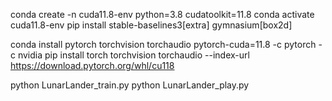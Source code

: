 conda create -n cuda11.8-env python=3.8 cudatoolkit=11.8
conda activate cuda11.8-env
pip install stable-baselines3[extra] gymnasium[box2d]
<!-- sudo apt-get install swig
pip install box2d-py -->
<!-- pip install gymnasium[box2d] -->
conda install pytorch torchvision torchaudio pytorch-cuda=11.8 -c pytorch -c nvidia
pip install torch torchvision torchaudio --index-url https://download.pytorch.org/whl/cu118


python LunarLander_train.py
python LunarLander_play.py